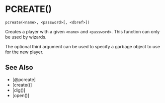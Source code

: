 # PCREATE()
`pcreate(<name>, <password>[, <dbref>])`

  Creates a player with a given `<name>` and `<password>`. This function can only be used by wizards.

  The optional third argument can be used to specify a garbage object to use for the new player.


## See Also
- [@pcreate]
- [create()]
- [dig()]
- [open()]

